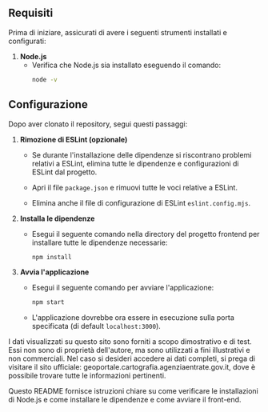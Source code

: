 ## Requisiti

Prima di iniziare, assicurati di avere i seguenti strumenti installati e configurati:

1. **Node.js**
   - Verifica che Node.js sia installato eseguendo il comando:
     ```bash
     node -v
     ```

## Configurazione

Dopo aver clonato il repository, segui questi passaggi:

1. **Rimozione di ESLint (opzionale)**
   - Se durante l'installazione delle dipendenze si riscontrano problemi relativi a ESLint, elimina tutte le dipendenze e configurazioni di ESLint dal progetto.
   - Apri il file `package.json` e rimuovi tutte le voci relative a ESLint.

   - Elimina anche il file di configurazione di ESLint `eslint.config.mjs`.

2. **Installa le dipendenze**
   - Esegui il seguente comando nella directory del progetto frontend per installare tutte le dipendenze necessarie:
     ```bash
     npm install
     ```

3. **Avvia l'applicazione**
   - Esegui il seguente comando per avviare l'applicazione:
     ```bash
     npm start
     ```
   - L'applicazione dovrebbe ora essere in esecuzione sulla porta specificata (di default `localhost:3000`).

I dati visualizzati su questo sito sono forniti a scopo dimostrativo e di test. Essi non sono di proprietà dell'autore, ma sono utilizzati a fini illustrativi e non commerciali. Nel caso si desideri accedere ai dati completi, si prega di visitare il sito ufficiale: geoportale.cartografia.agenziaentrate.gov.it, dove è possibile trovare tutte le informazioni pertinenti.

Questo README fornisce istruzioni chiare su come verificare le installazioni di Node.js e come installare le dipendenze e come avviare il front-end.